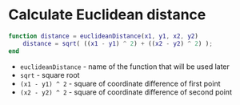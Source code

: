 # Calculate Euclidean distance

```matlab
function distance = euclideanDistance(x1, y1, x2, y2)
    distance = sqrt( ((x1 - y1) ^ 2) + ((x2 - y2) ^ 2) );
end
```

- `euclideanDistance` - name of the function that will be used later
- `sqrt` - square root
- ``(x1 - y1) ^ 2`` - square of coordinate difference of first point
- ``(x2 - y2) ^ 2`` - square of coordinate difference of second point


